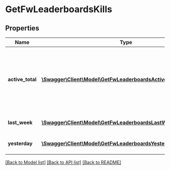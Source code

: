 # GetFwLeaderboardsKills

## Properties
Name | Type | Description | Notes
------------ | ------------- | ------------- | -------------
**active_total** | [**\Swagger\Client\Model\GetFwLeaderboardsActiveTotalActiveTotal[]**](GetFwLeaderboardsActiveTotalActiveTotal.md) | Top 4 ranking of factions active in faction warfare by total kills. A faction is considered \&quot;active\&quot; if they have participated in faction warfare in the past 14 days | 
**last_week** | [**\Swagger\Client\Model\GetFwLeaderboardsLastWeekLastWeek[]**](GetFwLeaderboardsLastWeekLastWeek.md) | Top 4 ranking of factions by kills in the past week | 
**yesterday** | [**\Swagger\Client\Model\GetFwLeaderboardsYesterdayYesterday[]**](GetFwLeaderboardsYesterdayYesterday.md) | Top 4 ranking of factions by kills in the past day | 

[[Back to Model list]](../README.md#documentation-for-models) [[Back to API list]](../README.md#documentation-for-api-endpoints) [[Back to README]](../README.md)



